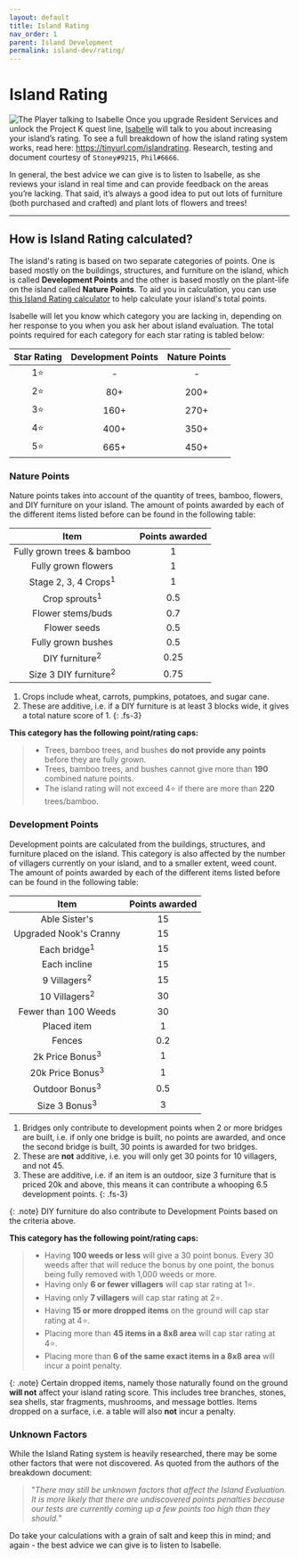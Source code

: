 ```yaml
---
layout: default
title: Island Rating
nav_order: 1
parent: Island Development
permalink: island-dev/rating/
---
```


# Island Rating
![The Player talking to Isabelle](/acnhfaq/assets/is_evaluation.png)
Once you upgrade Resident Services and unlock the Project K quest line, [Isabelle](/acnhfaq/npc/#isabelle) will talk to you about increasing your island’s rating. To see a full breakdown of how the island rating system works, read here: <https://tinyurl.com/islandrating>. Research, testing and document courtesy of `Stoney#9215`, `Phil#6666`.

In general, the best advice we can give is to listen to Isabelle, as she reviews your island in real time and can provide feedback on the areas you’re lacking. That said, it’s always a good idea to put out lots of furniture (both purchased and crafted) and plant lots of flowers and trees!

* * *

## How is Island Rating calculated?
The island's rating is based on two separate categories of points. One is based mostly on the buildings, structures, and furniture on the island, which is called **Development Points** and the other is based mostly on the plant-life on the island called **Nature Points**. To aid you in calculation, you can use [this Island Rating calculator](https://nookplaza.net/tools?tab=island_rating) to help calculate your island's total points.

Isabelle will let you know which category you are lacking in, depending on her response to you when you ask her about island evaluation. The total points required for each category for each star rating is tabled below:

| Star Rating | Development Points | Nature Points |
|:-----------:|:------------------:|:-------------:|
|     1⭐      |         -          |       -       |
|     2⭐      |        80+         |     200+      |
|     3⭐      |        160+        |     270+      |
|     4⭐      |        400+        |     350+      |
|     5⭐      |        665+        |     450+      |

### Nature Points
Nature points takes into account of the quantity of trees, bamboo, flowers, and DIY furniture on your island. The amount of points awarded by each of the different items listed before can be found in the following table:

|               Item               | Points awarded |
|:--------------------------------:|:--------------:|
|    Fully grown trees & bamboo    |       1        |
|       Fully grown flowers        |       1        |
| Stage 2, 3, 4 Crops<sup>1</sup>  |       1        |
|     Crop sprouts<sup>1</sup>     |      0.5       |
|        Flower stems/buds         |      0.7       |
|           Flower seeds           |      0.5       |
|        Fully grown bushes        |      0.5       |
|    DIY furniture<sup>2</sup>     |      0.25      |
| Size 3 DIY furniture<sup>2</sup> |      0.75      |

1. Crops include wheat, carrots, pumpkins, potatoes, and sugar cane.
2. These are additive, i.e. if a DIY furniture is at least 3 blocks wide, it gives a total nature score of 1.
{: .fs-3}

**This category has the following point/rating caps:**
> * Trees, bamboo trees, and bushes **do not provide any points** before they are fully grown.
> * Trees, bamboo trees, and bushes cannot give more than **190** combined nature points.
> * The island rating will not exceed 4⭐ if there are more than **220** trees/bamboo.

### Development Points
Development points are calculated from the buildings, structures, and furniture placed on the island. This category is also affected by the number of villagers currently on your island, and to a smaller extent, weed count. The amount of points awarded by each of the different items listed before can be found in the following table:

|            Item             | Points awarded |
|:---------------------------:|:--------------:|
|        Able Sister's        |       15       |
|   Upgraded Nook's Cranny    |       15       |
|   Each bridge<sup>1</sup>   |       15       |
|        Each incline         |       15       |
|   9 Villagers<sup>2</sup>   |       15       |
|  10 Villagers<sup>2</sup>   |       30       |
|    Fewer than 100 Weeds     |       30       |
|         Placed item         |       1        |
|           Fences            |      0.2       |
| 2k Price Bonus<sup>3</sup>  |       1        |
| 20k Price Bonus<sup>3</sup> |       1        |
|  Outdoor Bonus<sup>3</sup>  |      0.5       |
|  Size 3 Bonus<sup>3</sup>   |       3        |

1. Bridges only contribute to development points when 2 or more bridges are built, i.e. if only one bridge is built, no points are awarded, and once the second bridge is built, 30 points is awarded for two bridges.
2. These are **not** additive, i.e. you will only get 30 points for 10 villagers, and not 45. 
3. These are additive, i.e. if an item is an outdoor, size 3 furniture that is priced 20k and above, this means it can contribute a whooping 6.5 development points.
{: .fs-3}

{: .note}
DIY furniture do also contribute to Development Points based on the criteria above.

**This category has the following point/rating caps:**
> * Having **100 weeds or less** will give a 30 point bonus. Every 30 weeds after that will reduce the bonus by one point, the bonus being fully removed with 1,000 weeds or more.
> * Having only **6 or fewer villagers** will cap star rating at 1⭐.
> * Having only **7 villagers** will cap star rating at 2⭐.
> * Having **15 or more dropped items** on the ground will cap star rating at 4⭐.
> * Placing more than **45 items in a 8x8 area** will cap star rating at 4⭐.
> * Placing more than **6 of the same exact items in a 8x8 area** will incur a point penalty. 

{: .note}
Certain dropped items, namely those naturally found on the ground **will not** affect your island rating score. This includes tree branches, stones, sea shells, star fragments, mushrooms, and message bottles. Items dropped on a surface, i.e. a table will also **not** incur a penalty.

### Unknown Factors
While the Island Rating system is heavily researched, there may be some other factors that were not discovered. As quoted from the authors of the breakdown document:

> "*There may still be unknown factors that affect the Island Evaluation. It is more likely that there are undiscovered points penalties because our tests are currently coming up a few points too high than they should.*"

Do take your calculations with a grain of salt and keep this in mind; and again - the best advice we can give is to listen to Isabelle.
